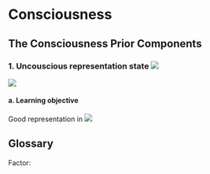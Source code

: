 

# Consciousness

## The Consciousness Prior Components

### 1. Uncouscious representation state *<img src="https://render.githubusercontent.com/render/math?math=h_{t}">*

<img src="https://render.githubusercontent.com/render/math?math=h_{t} = F(x_{t}, h_{t-1})">

#### a. Learning objective
Good representation in <img src="https://render.githubusercontent.com/render/math?math=h_{t}">

## Glossary

Factor: 

